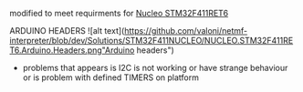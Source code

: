 modified to meet requirments for [Nucleo STM32F411RET6](https://github.com/cw2/netmf-interpreter/tree/dev-cw2-stm32f411nucleo)

ARDUINO HEADERS 
![alt text](https://github.com/valoni/netmf-interpreter/blob/dev/Solutions/STM32F411NUCLEO/NUCLEO.STM32F411RET6.Arduino.Headers.png"Arduino headers")



- problems that appears is I2C is not working or have strange behaviour or is problem with defined TIMERS on platform

